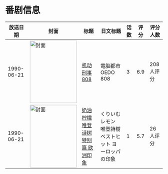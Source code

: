 # 番剧信息

|放送日期|封面|标题|日文标题|话数|评分|评分人数|
|---|---|---|---|---|---|---|
|1990-06-21|<img src="//lain.bgm.tv/pic/cover/c/a2/93/36588_827VY.jpg" alt="封面" style="width:150px;height:200px;object-fit:cover;">|[机动刑事808](https://bangumi.tv/subject/36588)|電脳都市OEDO 808|3|6.9|208人评分|
|1990-06-21|<img src="/img/no_icon_subject.png" alt="封面" style="width:150px;height:200px;object-fit:cover;">|[奶油柠檬 唯登诗树特别篇 欧洲印象](https://bangumi.tv/subject/101952)|くりいむレモン 唯登詩樹ベストヒット ヨーロッパの印象|1|5.7|26人评分|
